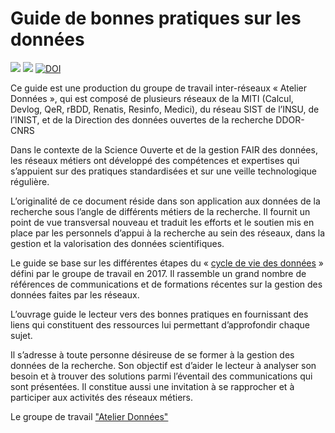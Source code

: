 # Guide de bonnes pratiques sur les données

[![](https://img.shields.io/badge/jupyter-book-blue)](https://mi-gt-donnees.pages.math.unistra.fr/guide) [![](https://img.shields.io/badge/pdf-document-blue)](https://mi-gt-donnees.pages.math.unistra.fr/guide/guide_bonnes_pratiques_gestion_donnees_recherche_v1.pdf) 
[![DOI](https://zenodo.org/badge/309799008.svg)](https://zenodo.org/badge/latestdoi/309799008)

Ce guide est une production du groupe de travail inter-réseaux « Atelier Données », qui est  composé de plusieurs réseaux de la MITI (Calcul, Devlog, QeR, rBDD, Renatis, Resinfo, Medici), du réseau SIST de l’INSU, de l’INIST, et de la Direction des données ouvertes de la recherche DDOR-CNRS

Dans le contexte de la Science Ouverte et de la gestion FAIR des données, les réseaux métiers ont développé des compétences et expertises qui s’appuient  sur des pratiques standardisées et sur une veille technologique régulière. 

L’originalité de ce document réside dans son application aux données de la recherche sous l’angle de différents métiers de la recherche. Il fournit un point de vue transversal nouveau et traduit les efforts et le soutien mis en place par les personnels d’appui à la recherche au sein des réseaux, dans la gestion et la valorisation des données scientifiques.

Le guide se base sur les différentes étapes du « [cycle de vie des données](https://mi-gt-donnees.pages.math.unistra.fr/site/download/GTInterreseaux-CartoSyntheseV6-optimise.pdf) » défini par le groupe de travail  en 2017. Il rassemble un grand nombre de références de communications et de formations récentes sur la gestion des données faites par les réseaux.

L’ouvrage guide le lecteur vers des bonnes pratiques en fournissant des liens qui constituent des ressources lui permettant d’approfondir chaque sujet. 

Il s’adresse à toute personne désireuse de se former à la gestion des données de la recherche. Son objectif est d’aider le lecteur à analyser son besoin et à trouver des solutions parmi l’éventail des communications qui sont présentées. Il constitue aussi une invitation à se rapprocher et à participer aux activités  des réseaux métiers.

Le groupe de travail ["Atelier Données"](https://mi-gt-donnees.pages.math.unistra.fr/site/index.html)
